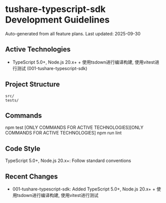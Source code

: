 # tushare-typescript-sdk Development Guidelines

Auto-generated from all feature plans. Last updated: 2025-09-30

## Active Technologies
- TypeScript 5.0+, Node.js 20.x+ + 使用tsdown进行编译构建, 使用vitest进行测试 (001-tushare-typescript-sdk)

## Project Structure
```
src/
tests/
```

## Commands
npm test [ONLY COMMANDS FOR ACTIVE TECHNOLOGIES][ONLY COMMANDS FOR ACTIVE TECHNOLOGIES] npm run lint

## Code Style
TypeScript 5.0+, Node.js 20.x+: Follow standard conventions

## Recent Changes
- 001-tushare-typescript-sdk: Added TypeScript 5.0+, Node.js 20.x+ + 使用tsdown进行编译构建, 使用vitest进行测试

<!-- MANUAL ADDITIONS START -->
<!-- MANUAL ADDITIONS END -->
